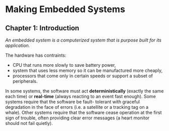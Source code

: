 
#  Making Embedded Systems

## Chapter 1: Introduction

*An embedded system is a computerized system that is purpose built for its application.*

The hardware has contraints:
- CPU that runs more slowly to save battery power,
- system that uses less memory so it can be manufactured more cheaply,
- processors that come only in certain speeds or support a subset of peripherals.

In some systems, the software must act **deterministically** (exactly the same each time) or **real-time** (always reacting to an event fast enough). Some systems require that the software be fault- tolerant with graceful degradation in the face of errors (i.e. a satellite or a tracking tag on a whale). Other systems require that the software cease operation at the first sign of trouble, often providing clear error messages (a heart monitor should not fail quietly).
